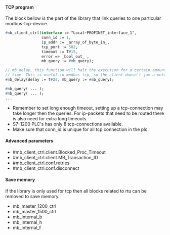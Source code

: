 #### TCP program

The block bellow is the part of the library that link queries to one particular modbus-tcp-device. 

```pascal
#mb_client_ctrl(interface := "Local~PROFINET_interface_1", 
                conn_id := 1, 
                ip_addr := _array_of_byte_in_,
                tcp_port := 502,
                timeout := T#1S,
                error => _bool_out_ ,
                mb_query := #mb_query);

// mb_delay, this function will halt the execution for a certain amount of 
// time. This is useful in modbus tcp, so the client doesn't jam a network.
#mb_delay(delay := T#2s, mb_query := #mb_query);

#mb_query( ... );
#mb_query( ... );
...
```

- Remember to set long enough timeout, setting up a tcp-connection may take longer then the queries. For ip-packets that need to be routed there is also need for extra long timeouts.
- S7-1200 PLC's has only 8 tcp-connections available.
- Make sure that conn_id is unique for all tcp connection in the plc.

#### Advanced parameters

- #mb_client_ctrl.client.Blocked_Proc_Timeout
- #mb_client_ctrl.client.MB_Transaction_ID   
- #mb_client_ctrl.conf.retries
- #mb_client_ctrl.conf.disconnect

#### Save memory

If the library is only used for tcp then all blocks related to rtu can be removed to save memory.

- mb_master_1200_ctrl 
- mb_master_1500_ctrl 
- mb_internal_b 
- mb_internal_h
- mb_internal_f
